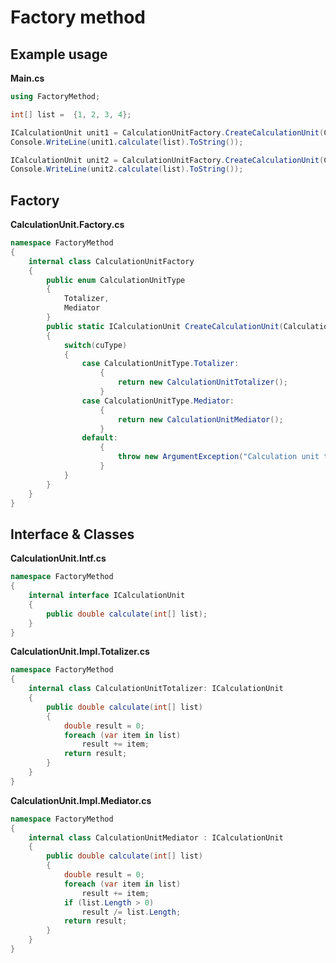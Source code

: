 # Factory method

## Example usage

**Main.cs**
```csharp src\Main.cs
using FactoryMethod;

int[] list =  {1, 2, 3, 4};

ICalculationUnit unit1 = CalculationUnitFactory.CreateCalculationUnit(CalculationUnitFactory.CalculationUnitType.Totalizer);
Console.WriteLine(unit1.calculate(list).ToString());

ICalculationUnit unit2 = CalculationUnitFactory.CreateCalculationUnit(CalculationUnitFactory.CalculationUnitType.Mediator);
Console.WriteLine(unit2.calculate(list).ToString());
```

## Factory

**CalculationUnit.Factory.cs**
```csharp src\CalculationUnit.Factory.cs
namespace FactoryMethod
{
    internal class CalculationUnitFactory
    {
        public enum CalculationUnitType
        {
            Totalizer,
            Mediator
        }
        public static ICalculationUnit CreateCalculationUnit(CalculationUnitType cuType)
        {
            switch(cuType)
            {
                case CalculationUnitType.Totalizer:
                    {
                        return new CalculationUnitTotalizer();                        
                    }
                case CalculationUnitType.Mediator:
                    {
                        return new CalculationUnitMediator();
                    }
                default:
                    {
                        throw new ArgumentException("Calculation unit type not implemented.");
                    }
            }
        }
    }
}
```

## Interface & Classes

**CalculationUnit.Intf.cs**
```csharp src\CalculationUnit.Intf.cs
namespace FactoryMethod
{
    internal interface ICalculationUnit
    {
        public double calculate(int[] list);
    }
}
```

**CalculationUnit.Impl.Totalizer.cs**
```csharp src\CalculationUnit.Impl.Totalizer.cs
namespace FactoryMethod
{
    internal class CalculationUnitTotalizer: ICalculationUnit
    {
        public double calculate(int[] list)
        {
            double result = 0;
            foreach (var item in list)
                result += item;
            return result;
        }
    }
}
```

**CalculationUnit.Impl.Mediator.cs**
```csharp src\CalculationUnit.Impl.Mediator.cs
namespace FactoryMethod
{
    internal class CalculationUnitMediator : ICalculationUnit
    {
        public double calculate(int[] list)
        {
            double result = 0;
            foreach (var item in list)
                result += item;
            if (list.Length > 0)
                result /= list.Length;
            return result;
        }
    }
}
```